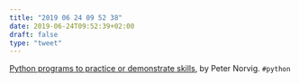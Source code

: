 ```yaml
---
title: "2019 06 24 09 52 38"
date: 2019-06-24T09:52:39+02:00
draft: false
type: "tweet"
---
```

[Python programs to practice or demonstrate skills](https://github.com/norvig/pytudes), by Peter Norvig. `#python`
